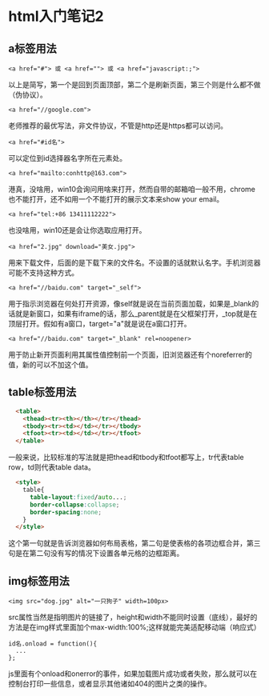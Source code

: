 # html入门笔记2

## a标签用法
  
    <a href="#"> 或 <a href=""> 或 <a href="javascript:;">
  以上是简写，第一个是回到页面顶部，第二个是刷新页面，第三个则是什么都不做（伪协议）。

    <a href="//google.com">
  老师推荐的最优写法，非文件协议，不管是http还是https都可以访问。

    <a href="#id名">
  可以定位到id选择器名字所在元素处。

    <a href="mailto:conhttp@163.com">
  港真，没啥用，win10会询问用啥来打开，然而自带的邮箱咱一般不用，chrome也不能打开，还不如用一个不能打开的展示文本来show your email。

    <a href="tel:+86 13411112222">
  也没啥用，win10还是会让你选取应用打开。

    <a href="2.jpg" download="美女.jpg">
  用来下载文件，后面的是下载下来的文件名。不设置的话就默认名字。手机浏览器可能不支持这种方式。

    <a href="//baidu.com" target="_self">
  用于指示浏览器在何处打开资源，像self就是说在当前页面加载，如果是_blank的话就是新窗口，如果有iframe的话，那么_parent就是在父框架打开，_top就是在顶层打开。假如有a窗口，target="a"就是说在a窗口打开。

    <a href="//baidu.com" target="_blank" rel=noopener>
  用于防止新开页面利用其属性值控制前一个页面，旧浏览器还有个noreferrer的值，新的可以不加这个值。

## table标签用法
```html
  <table>
    <thead><tr><th></th></tr></thead>
    <tbody><tr><td></td></tr></tbody>
    <tfoot><tr><td></td></tr></tfoot>
  </table>
```
  一般来说，比较标准的写法就是把thead和tbody和tfoot都写上，tr代表table row，td则代表table data。
```html
  <style>
    table{
      table-layout:fixed/auto...;
      border-collapse:collapse;
      border-spacing:none;
    }
  </style>
```
  这个第一句就是告诉浏览器如何布局表格，第二句是使表格的各项边框合并，第三句是在第二句没有写的情况下设置各单元格的边框距离。

## img标签用法

    <img src="dog.jpg" alt="一只狗子" width=100px>
  src属性当然是指明图片的链接了，height和width不能同时设置（底线），最好的方法是在img样式里面加个max-width:100%;这样就能完美适配移动端（响应式）
  
  ```
  id名.onload = function(){
    ...
  };
  ```
  js里面有个onload和onerror的事件，如果加载图片成功或者失败，那么就可以在控制台打印一些信息，或者显示其他诸如404的图片之类的操作。

  
